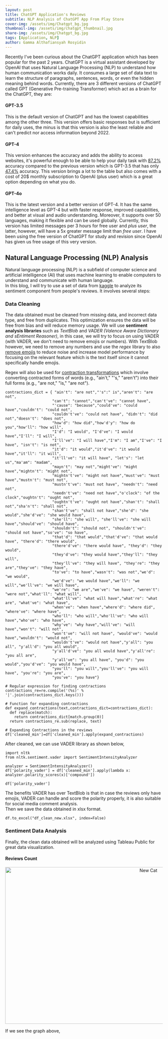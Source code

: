 ```yaml
---
layout: post
title: ChatGPT Application's Reviews
subtitle: NLP Analysis of ChatGPT App From Play Store
cover-img: /assets/img/Chatgpt_bg.jpg
thumbnail-img: /assets/img/chatgpt_thumbnail.jpg
share-img: /assets/img/Chatgpt_bg.jpg
tags: [Application, NLP]
author: Gamma Althafiansyah Rosyidin
---
```


Recently I've been curious about the ChatGPT application which has been popular for the past 2 years. ChatGPT is a virtual assistant developed by OpenAI that uses Natural Language Processing (NLP) to understand how human communication works daily. It consumes a large set of data text to learn the structure of paragraphs, sentences, words, or even the hidden meaning behind words. Currently, there are 3 different versions of ChatGPT called GPT (Generative Pre-training Transformer) which act as a brain for the ChatGPT, they are:

#### GPT-3.5
This is the default version of ChatGPT and has the lowest capabilities among the other three. This version offers basic responses but is sufficient for daily uses, the minus is that this version is also the least reliable and can't predict nor access information beyond 2022.

#### GPT-4
This version enhances the accuracy and adds the ability to access websites, it's powerful enough to be able to help your daily task with [87.2%](https://www.nature.com/articles/s41598-024-58760-x#:~:text=Compared%20to%20its%20previous%20version,(p%20%3D%200.035)%20respectively.) accuracy compared to the previous version which is GPT-3.5 that has only [47.4%](https://www.nature.com/articles/s41598-024-58760-x#:~:text=Compared%20to%20its%20previous%20version,(p%20%3D%200.035)%20respectively.) accuracy. This version brings a lot to the table but also comes with a cost of 20$ monthly subscription to OpenAI (plus user) which is a great option depending on what you do.

#### GPT-4o
This is the latest version and a better version of GPT-4. It has the same intelligence level as GPT-4 but with faster response, improved capabilities, and better at visual and audio understanding. Moreover, it supports over 50 languages, making it flexible and can be used globally. Currently, this version has limited messages per 3 hours for free user and _plus user_, the latter, however, will have a 5x greater message limit than _free user_. I have been using the free version of ChatGPT for study and revision since OpenAI has given us free usage of this very version.

## Natural Language Processing (NLP) Analysis
Natural language processing (NLP) is a subfield of computer science and artificial intelligence (AI) that uses machine learning to enable computers to understand and communicate with human language.  
In this blog, I will try to use a set of data from [kaggle](https://www.kaggle.com/datasets/ashishkumarak/chatgpt-reviews-daily-updated) to analyze its sentiment component from people's reviews. It involves several steps:

### Data Cleaning 
The data obtained must be cleaned from missing data, and incorrect data type, and free from duplicates. This optimization ensures the data will be free from bias and will reduce memory usage. We will use **sentiment analysis libraries** such as _TextBlob_ and _VADER (Valence Aware Dictionary and sEntiment Reasoner)_, in this case, we will try to focus on using VADER (with VADER, we don't need to remove emojis or numbers). With TextBlob however, we need to remove any numbers and use the _regex_ library to also [remove emojis](https://medium.com/swlh/analyzing-product-reviews-with-natural-language-processing-toolkit-nltk-b05ad87bad00) to reduce noise and increase model performance by focusing on the relevant feature which is the text itself since it cannot specifically handle emojis.  

Regex will also be used for [contraction transformations](https://www.analyticsvidhya.com/blog/2020/04/beginners-guide-exploratory-data-analysis-text-data/) which involve converting contracted forms of words (e.g., "ain't," "'s," "aren't") into their full forms (e.g., "are not," "is," "are not").

~~~
contractions_dict = { "ain't": "are not","'s":" is","aren't": "are not",
                     "can't": "cannot","can't've": "cannot have",
                     "'cause": "because","could've": "could have","couldn't": "could not",
                     "couldn't've": "could not have", "didn't": "did not","doesn't": "does not",
                     "how'd": "how did","how'd'y": "how do you","how'll": "how will",
                     "I'd": "I would", "I'd've": "I would have","I'll": "I will",
                     "I'll've": "I will have","I'm": "I am","I've": "I have", "isn't": "is not",
                     "it'd": "it would","it'd've": "it would have","it'll": "it will",
                     "it'll've": "it will have", "let's": "let us","ma'am": "madam",
                     "mayn't": "may not","might've": "might have","mightn't": "might not", 
                     "mightn't've": "might not have","must've": "must have","mustn't": "must not",
                     "mustn't've": "must not have", "needn't": "need not",
                     "needn't've": "need not have","o'clock": "of the clock","oughtn't": "ought not",
                     "oughtn't've": "ought not have","shan't": "shall not","sha'n't": "shall not",
                     "shan't've": "shall not have","she'd": "she would","she'd've": "she would have",
                     "she'll": "she will", "she'll've": "she will have","should've": "should have",
                     "shouldn't": "should not", "shouldn't've": "should not have","so've": "so have",
                     "that'd": "that would","that'd've": "that would have", "there'd": "there would",
                     "there'd've": "there would have", "they'd": "they would",
                     "they'd've": "they would have","they'll": "they will",
                     "they'll've": "they will have", "they're": "they are","they've": "they have",
                     "to've": "to have","wasn't": "was not","we'd": "we would",
                     "we'd've": "we would have","we'll": "we will","we'll've": "we will have",
                     "we're": "we are","we've": "we have", "weren't": "were not","what'll": "what will",
                     "what'll've": "what will have","what're": "what are", "what've": "what have",
                     "when've": "when have","where'd": "where did", "where've": "where have",
                     "who'll": "who will","who'll've": "who will have","who've": "who have",
                     "why've": "why have","will've": "will have","won't": "will not",
                     "won't've": "will not have", "would've": "would have","wouldn't": "would not",
                     "wouldn't've": "would not have","y'all": "you all", "y'all'd": "you all would",
                     "y'all'd've": "you all would have","y'all're": "you all are",
                     "y'all've": "you all have", "you'd": "you would","you'd've": "you would have",
                     "you'll": "you will","you'll've": "you will have", "you're": "you are",
                     "you've": "you have"}

# Regular expression for finding contractions
contractions_re=re.compile('(%s)' % '|'.join(contractions_dict.keys()))

# Function for expanding contractions
def expand_contractions(text,contractions_dict=contractions_dict):
  def replace(match):
    return contractions_dict[match.group(0)]
  return contractions_re.sub(replace, text)

# Expanding Contractions in the reviews
df['cleaned_min']=df['cleaned_min'].apply(expand_contractions)
~~~

After cleaned, we can use VADER library as shown below,
~~~
import nltk
from nltk.sentiment.vader import SentimentIntensityAnalyzer

analyzer = SentimentIntensityAnalyzer()
df['polarity_vader'] = df['cleaned_min'].apply(lambda x: analyzer.polarity_scores(x)['compound'])

df['polarity_vader']
~~~

The benefits VADER has over TextBlob is that in case the reviews only have emojis, VADER can handle and score the polarity properly, it is also suitable for social media comment analysis.  
Then we save the data obtained in xlsx format.
~~~
df.to_excel("df_clean_new.xlsx", index=False)
~~~

### Sentiment Data Analysis
Finally, the clean data obtained will be analyzed using Tableau Public for great data visualization.

#### Reviews Count
<p align="center">
  <img src="https://raw.githubusercontent.com/GammaAR/GammaAR.github.io/master/assets/img/chatgpt/Reviews%20Count%20ChatGPT.png" alt="New Cat" width="900" height="500">
</p>

If we see the graph above,



